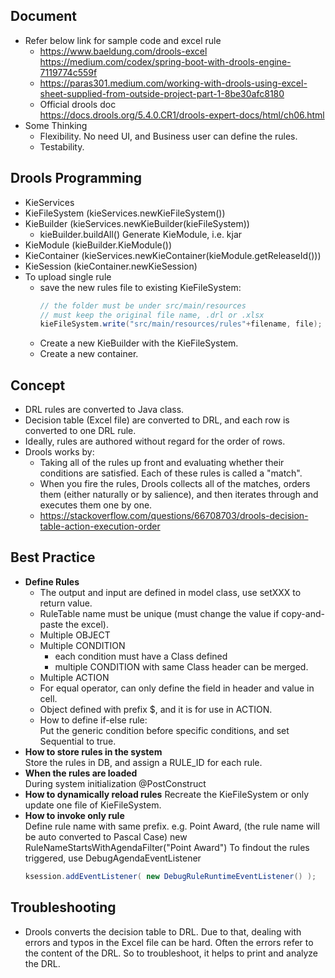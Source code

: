 ## Document
- Refer below link for sample code and excel rule  
    - https://www.baeldung.com/drools-excel  
https://medium.com/codex/spring-boot-with-drools-engine-7119774c559f  
    - https://paras301.medium.com/working-with-drools-using-excel-sheet-supplied-from-outside-project-part-1-8be30afc8180
    - Official drools doc  
    https://docs.drools.org/5.4.0.CR1/drools-expert-docs/html/ch06.html
- Some Thinking
  - Flexibility. No need UI, and Business user can define the rules.
  - Testability.

## Drools Programming
- KieServices
- KieFileSystem (kieServices.newKieFileSystem())
- KieBuilder (kieServices.newKieBuilder(kieFileSystem))
  - kieBuilder.buildAll()
    Generate KieModule, i.e. kjar
- KieModule (kieBuilder.KieModule())
- KieContainer (kieServices.newKieContainer(kieModule.getReleaseId()))
- KieSession (kieContainer.newKieSession)
- To upload single rule
  - save the new rules file to existing KieFileSystem:  
    ```java
    // the folder must be under src/main/resources 
    // must keep the original file name, .drl or .xlsx
    kieFileSystem.write("src/main/resources/rules"+filename, file);
    ```
  - Create a new KieBuilder with the KieFileSystem.
  - Create a new container.

## Concept
- DRL rules are converted to Java class.
- Decision table (Excel file) are converted to DRL, and each row is converted to one DRL rule.
- Ideally, rules are authored without regard for the order of rows.
- Drools works by:   
    - Taking all of the rules up front and evaluating whether their conditions are satisfied. Each of these rules is called a "match".
    - When you fire the rules, Drools collects all of the matches, orders them (either naturally or by salience), and then iterates through and executes them one by one.
    - https://stackoverflow.com/questions/66708703/drools-decision-table-action-execution-order

## Best Practice
- **Define Rules**  
    - The output and input are defined in model class, use setXXX to return value.
    - RuleTable name must be unique (must change the value if copy-and-paste the excel).
    - Multiple OBJECT
    - Multiple CONDITION
        - each condition must have a Class defined
        - multiple CONDITION with same Class header can be merged.
    - Multiple ACTION
    - For equal operator, can only define the field in header and value in cell.
    - Object defined with prefix $, and it is for use in ACTION.
    - How to define if-else rule:  
    Put the generic condition before specific conditions, and set Sequential to true.
- **How to store rules in the system**  
  Store the rules in DB, and assign a RULE_ID for each rule.
- **When the rules are loaded**  
  During system initialization @PostConstruct
- **How to dynamically reload rules**
  Recreate the KieFileSystem or only update one file of KieFileSystem.
- **How to invoke only rule**  
  Define rule name with same prefix. e.g. Point Award, (the rule name will be auto converted to Pascal Case)
  new RuleNameStartsWithAgendaFilter("Point Award")
  To findout the rules triggered, use DebugAgendaEventListener  
  ```java
  ksession.addEventListener( new DebugRuleRuntimeEventListener() );
  ```

## Troubleshooting
- Drools converts the decision table to DRL. Due to that, dealing with errors and typos in the Excel file can be hard. Often the errors refer to the content of the DRL. So to troubleshoot, it helps to print and analyze the DRL.

